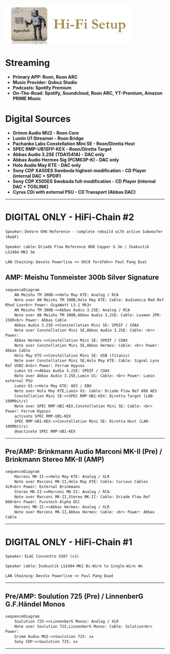 ![gerihifi](.img/gerihifi2-setup-logo.png)

# Streaming

- **Primary APP: Roon, Roon ARC**
- **Music Provider: Qobuz Studio**
- **Podcasts: Spotify Premium**
- **On-The-Road: Spotify, Soundcloud, Roon ARC, YT-Premium, Amazon PRIME Music**

# Digital Sources

- **Grimm Audio MU2 - Roon Core**
- **Lumin U1 Streamer - Roon Bridge**
- **Pachanko Labs Constellation Mini SE - Roon/Diretta Host**
- **SPEC RMP-UB1SFP-KEX - Roon/Diretta Target**
- **Abbas Audio 3.2SE (TDA1541A) - DAC only**
- **Abbas Audio Hermes Sig (PCM63P-K) - DAC only**
- **Holo Audio May KTE - DAC only**
- **Sony CDP XA50ES Swoboda highest-modification - CD Player (internal DAC + SPDIF)**
- **Sony CDP X505ES Swoboda full-modification - CD Player (internal DAC + TOSLINK)**
- **Cyrus CDi with external PSU - CD Transport (Abbas DAC)**

---

# DIGITAL ONLY - HiFi-Chain #2

`Speaker:` `DeVore O96 Reference - complete rebuild with active Subwoofer (RobF)`

`Speaker cable:` `Driade Flow Reference 808 Copper G 3m / Inakustik LS2404-MK2 3m`

`LAN Chaining:` `Devolo Powerline <> OXCO TeraTek<> Paul Pang Dual`

## AMP: Meishu Tonmeister 300b Silver Signature

```mermaid
sequenceDiagram
    AN Meishu TM 300B->>Holo May KTE: Analog / RCA
    Note over AN Meishu TM 300B,Holo May KTE: Cable: Audiomica Red Ref Rhod Lux<br> Power: GigaWatt LS-1 Mk3+
    AN Meishu TM 300B->>Abbas Audio 3.2SE: Analog / RCA
    Note over AN Meishu TM 300B,Abbas Audio 3.2SE: Cable: Luxman JPR-1500<br> Power: Abbas Cable
    Abbas Audio 3.2SE->>Constellation Mini SE: SPDIF / COAX
    Note over Constellation Mini SE,Abbas Audio 3.2SE: Cable: <br> Power:
    Abbas Hermes->>Constellation Mini SE: SPDIF / COAX
    Note over Constellation Mini SE,Abbas Hermes: Cable: <br> Power: Abbas Cable
    Holo May KTE->>Constellation Mini SE: USB (Titanis)
    Note over Constellation Mini SE,Holo May KTE: Cable: Signal Lynx Ref USB2.0<br> Power: Ferrum Hypsos
    Lumin U1->>Abbas Audio 3.2SE: SPDIF / COAX
    Note over Abbas Audio 3.2SE,Lumin U1: Cable: <br> Power: Lumin external PSU
    Lumin U1->>Holo May KTE: AES / EBU
    Note over Holo May KTE,Lumin U1: Cable: Driade Flow Ref 808 AES
    Constellation Mini SE->>SPEC RMP-UB1-KEX: Diretta Target (LAN-100Mbit/s)
    Note over SPEC RMP-UB1-KEX,Constellation Mini SE: Cable: <br> Power: Ferrum Hypsos
    activate SPEC RMP-UB1-KEX
    SPEC RMP-UB1-KEX->>Constellation Mini SE: Diretta Host (LAN-100Mbit/s)
    deactivate SPEC RMP-UB1-KEX
```

---

## Pre/AMP: Brinkmann Audio Marconi MK-II (Pre) / Brinkmann Stereo MK-II (AMP)

```mermaid
sequenceDiagram
    Marconi MK-II->>Holo May KTE: Analog / XLR
    Note over Marconi MK-II,Holo May KTE: Cable: Curious Cables XLR<br> Power: External Brinkmann
    Stereo MK-II->>Marconi MK-II: Analog / RCA
    Note over Marconi MK-II,Stereo MK-II: Cable: Driade Flow Ref 808<br> Power: Furutech Alpha OCC
    Marconi MK-II->>Abbas Hermes: Analog / XLR
    Note over Marconi MK-II,Abbas Hermes: Cable: <br> Power: Abbas Cable
```

---

# DIGITAL ONLY - HiFi-Chain #1

`Speaker:` `ELAC Concentro S507 (v1)`

`Speaker cable:` `Inakustik LS2404-MK2 Bi-Wire to Single-Wire 4m`

`LAN Chaining:` `Devolo Powerline <> Paul Pang Quad`

---

## Pre/AMP: Soulution 725 (Pre) / LinnenberG G.F.Händel Monos

```mermaid
sequenceDiagram
    Soulution 725->>LinnenberG Monos: Analog / XLR
    Note over Soulution 725,LinnenberG Monos: Cable: Solution<br> Power:
    Grimm Audio MU2->>Soulution 725: xx
    Sony CDP->>Soulution 725: xx
```

---

